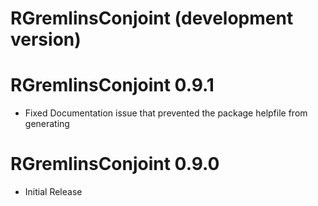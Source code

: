 # RGremlinsConjoint (development version)

# RGremlinsConjoint 0.9.1

* Fixed Documentation issue that prevented the package helpfile from generating


# RGremlinsConjoint 0.9.0

* Initial Release
